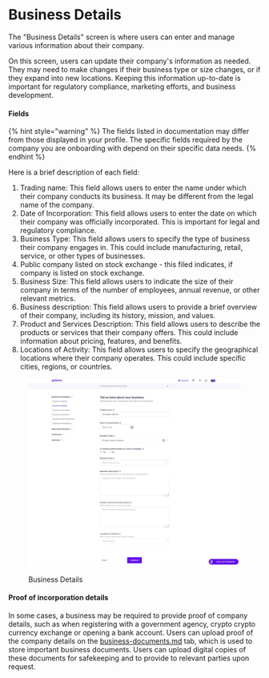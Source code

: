 # Business Details

The "Business Details" screen is where users can enter and manage various information about their company.

On this screen, users can update their company's information as needed. They may need to make changes if their business type or size changes, or if they expand into new locations. Keeping this information up-to-date is important for regulatory compliance, marketing efforts, and business development.

#### Fields

{% hint style="warning" %}
The fields listed in documentation may differ from those displayed in your profile. The specific fields required by the company you are onboarding with depend on their specific data needs.
{% endhint %}

Here is a brief description of each field:

1. Trading name: This field allows users to enter the name under which their company conducts its business. It may be different from the legal name of the company.
2. Date of Incorporation: This field allows users to enter the date on which their company was officially incorporated. This is important for legal and regulatory compliance.
3. Business Type: This field allows users to specify the type of business their company engages in. This could include manufacturing, retail, service, or other types of businesses.
4. Public company listed on stock exchange - this filed indicates, if company is listed on stock exchange.
5. Business Size: This field allows users to indicate the size of their company in terms of the number of employees, annual revenue, or other relevant metrics.
6. Business description: This field allows users to provide a brief overview of their company, including its history, mission, and values.
7. Product and Services Description: This field allows users to describe the products or services that their company offers. This could include information about pricing, features, and benefits.
8. Locations of Activity: This field allows users to specify the geographical locations where their company operates. This could include specific cities, regions, or countries.

<figure><img src="../../../.gitbook/assets/BusinessDetialsNW.png" alt="Business Details"><figcaption><p>Business Details</p></figcaption></figure>

#### Proof of incorporation details

In some cases, a business may be required to provide proof of company details, such as when registering with a government agency, crypto crypto currency exchange or opening a bank account. Users can upload proof of the company details on the [business-documents.md](../verification/business-documents.md "mention") tab, which is used to store important business documents. Users can upload digital copies of these documents for safekeeping and to provide to relevant parties upon request.

